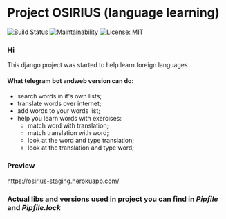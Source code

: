 # Project OSIRIUS (language learning)
[![Build Status](https://travis-ci.org/stPhoenix/projecttango.svg?branch=master)](https://travis-ci.org/stPhoenix/project_osirius)
[![Maintainability](https://api.codeclimate.com/v1/badges/04f4306c223fd14809a7/maintainability)](https://codeclimate.com/github/stPhoenix/project_osirius/maintainability)
[![License: MIT](https://img.shields.io/badge/License-MIT-yellow.svg)](https://opensource.org/licenses/MIT)
### Hi
This django project was started to help learn foreign languages

#### What telegram bot andweb version can do:
- search words in it's own lists;
- translate words over internet;
- add words to your words list;
- help you learn words with exercises:
    - match word with translation;
    - match translation with word;
    - look at the word and type translation;
    - look at the translation and type word;

### Preview
https://osirius-staging.herokuapp.com/

### Actual libs and versions used in project you can find in *Pipfile* and *Pipfile.lock*
